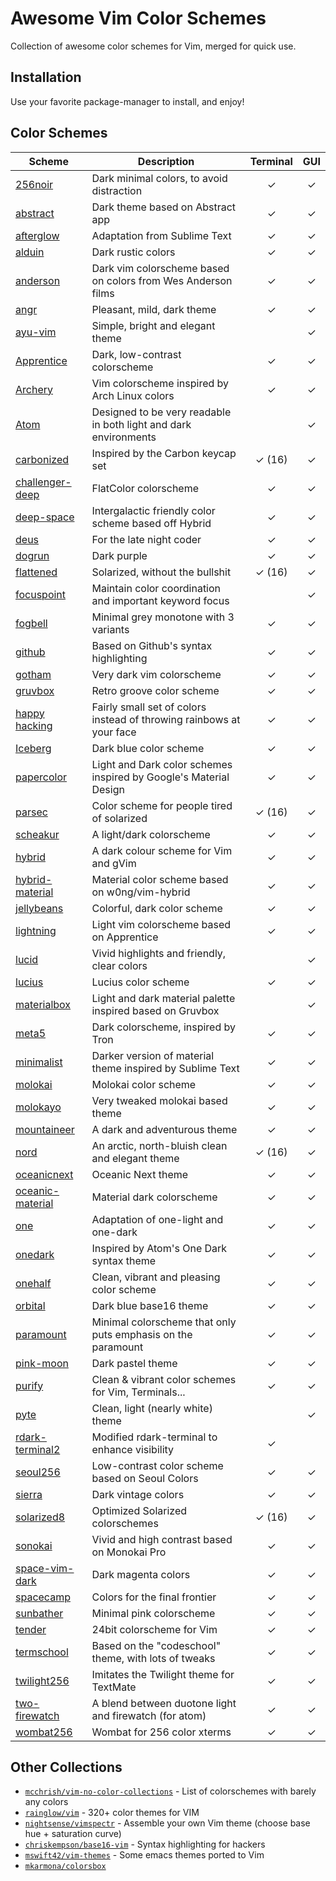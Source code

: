 # Awesome Vim Color Schemes

Collection of awesome color schemes for Vim, merged for quick use.

## Installation

Use your favorite package-manager to install, and enjoy!

## Color Schemes

| Scheme         | Description | Terminal | GUI |
| -------------- | ------------|:--------:|:---:|
| [256noir] | Dark minimal colors, to avoid distraction | ✓ | ✓ |
| [abstract] | Dark theme based on Abstract app | ✓ | ✓ |
| [afterglow] | Adaptation from Sublime Text | ✓ | ✓ |
| [alduin] | Dark rustic colors | ✓ | ✓ |
| [anderson] | Dark vim colorscheme based on colors from Wes Anderson films | ✓ | ✓ |
| [angr] | Pleasant, mild, dark theme | ✓ | ✓ |
| [ayu-vim] | Simple, bright and elegant theme |   | ✓ |
| [Apprentice] | Dark, low-contrast colorscheme | ✓ | ✓ |
| [Archery] | Vim colorscheme inspired by Arch Linux colors | ✓ | ✓ |
| [Atom] | Designed to be very readable in both light and dark environments |   | ✓ |
| [carbonized] | Inspired by the Carbon keycap set | ✓ (16) | ✓ |
| [challenger-deep] | FlatColor colorscheme | ✓ | ✓ |
| [deep-space] | Intergalactic friendly color scheme based off Hybrid | ✓ | ✓ |
| [deus] | For the late night coder | ✓ | ✓ |
| [dogrun] | Dark purple | ✓ | ✓ |
| [flattened] | Solarized, without the bullshit | ✓ (16) | ✓ |
| [focuspoint] | Maintain color coordination and important keyword focus |   | ✓ |
| [fogbell] | Minimal grey monotone with 3 variants | ✓ | ✓ |
| [github] | Based on Github's syntax highlighting | ✓ | ✓ |
| [gotham] | Very dark vim colorscheme | ✓ | ✓ |
| [gruvbox] | Retro groove color scheme | ✓ | ✓ |
| [happy hacking] | Fairly small set of colors instead of throwing rainbows at your face | ✓ | ✓ |
| [Iceberg] | Dark blue color scheme | ✓ | ✓ |
| [papercolor] | Light and Dark color schemes inspired by Google's Material Design | ✓ | ✓ |
| [parsec] | Color scheme for people tired of solarized  | ✓ (16) | ✓ |
| [scheakur] | A light/dark colorscheme  | ✓ | ✓ |
| [hybrid] | A dark colour scheme for Vim and gVim | ✓ | ✓ |
| [hybrid-material] | Material color scheme based on w0ng/vim-hybrid | ✓ | ✓ |
| [jellybeans] | Colorful, dark color scheme | ✓ | ✓ |
| [lightning] | Light vim colorscheme based on Apprentice | ✓ | ✓ |
| [lucid] | Vivid highlights and friendly, clear colors |   | ✓ |
| [lucius] | Lucius color scheme | ✓ | ✓ |
| [materialbox] | Light and dark material palette inspired based on Gruvbox |   | ✓ |
| [meta5] | Dark colorscheme, inspired by Tron | ✓ | ✓ |
| [minimalist] | Darker version of material theme inspired by Sublime Text | ✓ | ✓ |
| [molokai] | Molokai color scheme | ✓ | ✓ |
| [molokayo] | Very tweaked molokai based theme | ✓ | ✓ |
| [mountaineer] | A dark and adventurous theme | ✓ | ✓ |
| [nord] | An arctic, north-bluish clean and elegant theme | ✓ (16) | ✓ |
| [oceanicnext] | Oceanic Next theme | ✓ | ✓ |
| [oceanic-material] | Material dark colorscheme | ✓ | ✓ |
| [one] | Adaptation of one-light and one-dark | ✓ | ✓ |
| [onedark] | Inspired by Atom's One Dark syntax theme | ✓ | ✓ |
| [onehalf] | Clean, vibrant and pleasing color scheme | ✓ | ✓ |
| [orbital] | Dark blue base16 theme | ✓ | ✓ |
| [paramount] | Minimal colorscheme that only puts emphasis on the paramount | ✓ | ✓ |
| [pink-moon] | Dark pastel theme | ✓ | ✓ |
| [purify] | Clean & vibrant color schemes for Vim, Terminals... | ✓ | ✓ |
| [pyte] | Clean, light (nearly white) theme |   | ✓ |
| [rdark-terminal2] | Modified rdark-terminal to enhance visibility | ✓ |   |
| [seoul256] | Low-contrast color scheme based on Seoul Colors | ✓ | ✓ |
| [sierra] | Dark vintage colors | ✓ | ✓ |
| [solarized8] | Optimized Solarized colorschemes | ✓ (16) | ✓ |
| [sonokai] | Vivid and high contrast based on Monokai Pro | ✓ | ✓ |
| [space-vim-dark] | Dark magenta colors | ✓ | ✓ |
| [spacecamp] | Colors for the final frontier | ✓ | ✓ |
| [sunbather] | Minimal pink colorscheme | ✓ | ✓ |
| [tender] | 24bit colorscheme for Vim | ✓ | ✓ |
| [termschool] | Based on the "codeschool" theme, with lots of tweaks | ✓ | ✓ |
| [twilight256] | Imitates the Twilight theme for TextMate | ✓ | ✓ |
| [two-firewatch] | A blend between duotone light and firewatch (for atom) | ✓ | ✓ |
| [wombat256] | Wombat for 256 color xterms | ✓ | ✓ |

[256noir]: https://github.com/andreasvc/vim-256noir
[abstract]: https://github.com/jdsimcoe/abstract.vim
[afterglow]: https://github.com/danilo-augusto/vim-afterglow
[alduin]: https://github.com/AlessandroYorba/Alduin
[Apprentice]: https://github.com/romainl/Apprentice
[Archery]: https://github.com/Badacadabra/vim-archery
[anderson]: https://github.com/gilgigilgil/anderson.vim
[angr]: https://github.com/zacanger/angr.vim
[Atom]: https://github.com/gregsexton/Atom
[ayu-vim]: https://github.com/ayu-theme/ayu-vim
[carbonized]: https://github.com/nightsense/carbonized
[challenger-deep]: https://github.com/challenger-deep-theme/vim
[deep-space]: https://github.com/tyrannicaltoucan/vim-deep-space
[deus]: https://github.com/ajmwagar/vim-deus
[dogrun]: https://github.com/wadackel/vim-dogrun
[flattened]: https://github.com/romainl/flattened
[focuspoint]: https://github.com/chase/focuspoint-vim
[fogbell]: https://github.com/jaredgorski/fogbell.vim
[github]: https://github.com/endel/vim-github-colorscheme
[gotham]: https://github.com/whatyouhide/vim-gotham
[gruvbox]: https://github.com/morhetz/gruvbox
[happy hacking]: https://github.com/yorickpeterse/happy_hacking.vim
[papercolor]: https://github.com/NLKNguyen/papercolor-theme
[parsec]: https://github.com/keith/parsec.vim
[scheakur]: https://github.com/scheakur/vim-scheakur
[hybrid]: https://github.com/w0ng/vim-hybrid
[hybrid-material]: https://github.com/kristijanhusak/vim-hybrid-material
[Iceberg]: https://github.com/cocopon/iceberg.vim
[jellybeans]: https://github.com/nanotech/jellybeans.vim
[lightning]: https://github.com/wimstefan/Lightning
[lucid]: https://github.com/cseelus/vim-colors-lucid
[lucius]: https://github.com/jonathanfilip/vim-lucius
[materialbox]: https://github.com/mkarmona/materialbox
[meta5]: https://github.com/christophermca/meta5
[minimalist]: https://github.com/dikiaap/minimalist
[molokai]: https://github.com/tomasr/molokai
[molokayo]: https://github.com/fmoralesc/molokayo
[mountaineer]: https://github.com/TheNiteCoder/mountaineer.vim
[nord]: https://github.com/arcticicestudio/nord-vim
[oceanicnext]: https://github.com/mhartington/oceanic-next
[oceanic-material]: https://github.com/hardcoreplayers/oceanic-material
[one]: https://github.com/rakr/vim-one
[onedark]: https://github.com/joshdick/onedark.vim
[onehalf]: https://github.com/sonph/onehalf
[orbital]: https://github.com/fcpg/vim-orbital
[paramount]: https://github.com/owickstrom/vim-colors-paramount
[pink-moon]: https://github.com/sts10/vim-pink-moon
[purify]: https://github.com/kyoz/purify
[pyte]: https://github.com/vim-scripts/pyte
[rdark-terminal2]: https://github.com/vim-scripts/rdark-terminal2.vim
[seoul256]: https://github.com/junegunn/seoul256.vim
[sierra]: https://github.com/AlessandroYorba/Sierra
[solarized8]: https://github.com/lifepillar/vim-solarized8
[sonokai]: https://github.com/sainnhe/sonokai
[space-vim-dark]: https://github.com/liuchengxu/space-vim-dark
[spacecamp]: https://github.com/jaredgorski/SpaceCamp
[sunbather]: https://github.com/nikolvs/vim-sunbather
[tender]: https://github.com/jacoborus/tender.vim
[termschool]: https://github.com/marcopaganini/termschool-vim-theme
[twilight256]: https://github.com/vim-scripts/twilight256.vim
[two-firewatch]: https://github.com/rakr/vim-two-firewatch
[wombat256]: https://github.com/vim-scripts/wombat256.vim

## Other Collections

- [`mcchrish/vim-no-color-collections`](https://github.com/mcchrish/vim-no-color-collections) - List of colorschemes with barely any colors
- [`rainglow/vim`](https://github.com/rainglow/vim) - 320+ color themes for VIM
- [`nightsense/vimspectr`](https://github.com/nightsense/vimspectr) - Assemble your own Vim theme (choose base hue + saturation curve)
- [`chriskempson/base16-vim`](https://github.com/chriskempson/base16-vim) - Syntax highlighting for hackers
- [`mswift42/vim-themes`](https://github.com/mswift42/vim-themes) - Some emacs themes ported to Vim
- [`mkarmona/colorsbox`](https://github.com/mkarmona/colorsbox)
